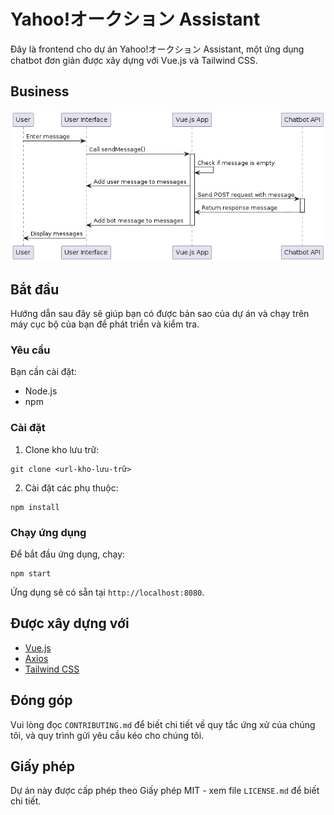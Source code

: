 # Yahoo!オークション Assistant

Đây là frontend cho dự án Yahoo!オークション Assistant, một ứng dụng chatbot đơn giản được xây dựng với Vue.js và Tailwind CSS.

## Business

![Sequence Diagram](sequence.png)

## Bắt đầu

Hướng dẫn sau đây sẽ giúp bạn có được bản sao của dự án và chạy trên máy cục bộ của bạn để phát triển và kiểm tra.

### Yêu cầu

Bạn cần cài đặt:

- Node.js
- npm

### Cài đặt

1. Clone kho lưu trữ:

```
git clone <url-kho-lưu-trữ>
```

2. Cài đặt các phụ thuộc:

```
npm install
```

### Chạy ứng dụng

Để bắt đầu ứng dụng, chạy:

```
npm start
```

Ứng dụng sẽ có sẵn tại `http://localhost:8080`.

## Được xây dựng với

- [Vue.js](https://vuejs.org/)
- [Axios](https://axios-http.com/)
- [Tailwind CSS](https://tailwindcss.com/)

## Đóng góp

Vui lòng đọc `CONTRIBUTING.md` để biết chi tiết về quy tắc ứng xử của chúng tôi, và quy trình gửi yêu cầu kéo cho chúng tôi.

## Giấy phép

Dự án này được cấp phép theo Giấy phép MIT - xem file `LICENSE.md` để biết chi tiết.